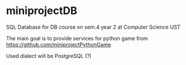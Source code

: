 # miniprojectDB
SQL Database for DB course on sem.4 year 2 at Computer Science UST

The main goal is to provide services for python game from https://github.com/miniprojectPythonGame

Used dialect will be PostgreSQL (?)


